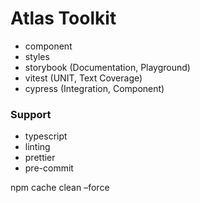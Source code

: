 # Atlas Toolkit

- component
- styles
- storybook (Documentation, Playground)
- vitest (UNIT, Text Coverage)
- cypress (Integration, Component)


### Support

- typescript
- linting
- prettier
- pre-commit


npm cache clean –force